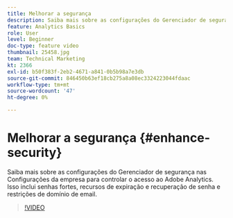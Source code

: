 ```yaml
---
title: Melhorar a segurança
description: Saiba mais sobre as configurações do Gerenciador de segurança nas Configurações da empresa para controlar o acesso ao Adobe Analytics.
feature: Analytics Basics
role: User
level: Beginner
doc-type: feature video
thumbnail: 25458.jpg
team: Technical Marketing
kt: 2366
exl-id: b50f383f-2eb2-4671-a841-0b5b98a7e3db
source-git-commit: 846450b63ef18cb275a8a08ec3324223044fdaac
workflow-type: tm+mt
source-wordcount: '47'
ht-degree: 0%

---
```


# Melhorar a segurança {#enhance-security}

Saiba mais sobre as configurações do Gerenciador de segurança nas Configurações da empresa para controlar o acesso ao Adobe Analytics. Isso inclui senhas fortes, recursos de expiração e recuperação de senha e restrições de domínio de email.

>[!VIDEO](https://video.tv.adobe.com/v/25458/?quality=12)
